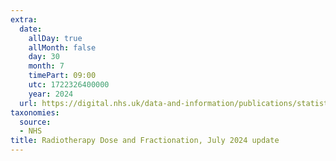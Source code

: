 ```yaml
---
extra:
  date:
    allDay: true
    allMonth: false
    day: 30
    month: 7
    timePart: 09:00
    utc: 1722326400000
    year: 2024
  url: https://digital.nhs.uk/data-and-information/publications/statistical/radiotherapy-dose-and-fractionation/pre-announcement
taxonomies:
  source:
  - NHS
title: Radiotherapy Dose and Fractionation, July 2024 update
---
```

